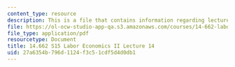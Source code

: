 ```yaml
---
content_type: resource
description: This is a file that contains information regarding lecture 14.
file: https://ol-ocw-studio-app-qa.s3.amazonaws.com/courses/14-662-labor-economics-ii-spring-2015/27a6354b796d1124f3c51cdf5d4d0db1_MIT14_662S15_lecnotes14.pdf
file_type: application/pdf
resourcetype: Document
title: 14.662 S15 Labor Economics II Lecture 14
uid: 27a6354b-796d-1124-f3c5-1cdf5d4d0db1
---
```

